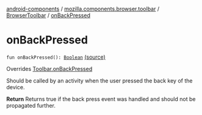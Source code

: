 [android-components](../../index.md) / [mozilla.components.browser.toolbar](../index.md) / [BrowserToolbar](index.md) / [onBackPressed](./on-back-pressed.md)

# onBackPressed

`fun onBackPressed(): `[`Boolean`](https://kotlinlang.org/api/latest/jvm/stdlib/kotlin/-boolean/index.html) [(source)](https://github.com/mozilla-mobile/android-components/blob/master/components/browser/toolbar/src/main/java/mozilla/components/browser/toolbar/BrowserToolbar.kt#L372)

Overrides [Toolbar.onBackPressed](../../mozilla.components.concept.toolbar/-toolbar/on-back-pressed.md)

Should be called by an activity when the user pressed the back key of the device.

**Return**
Returns true if the back press event was handled and should not be propagated further.

